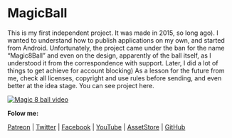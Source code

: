 # MagicBall

This is my first independent project. It was made in 2015, so long ago). I wanted to understand how to publish applications on my own, and started from Android. Unfortunately, the project came under the ban for the name “Magic8Ball” and even on the design, apparently of the ball itself, as I understood it from the correspondence with support. Later, I did a lot of things to get achieve for account blocking) As a lesson for the future from me, check all licenses, copyright and use rules before sending, and even better at the idea stage. You can see project here.


[![Magic 8 ball video ](http://drive.google.com/uc?export=view&id=1RNTw64Qtu6Loddz7wFvz8IxNJTs1ojU9)](https://youtu.be/DQHkyWy-7qc)


**Folow me:** 

[Patreon](https://www.patreon.com/suncube)  | [Twitter](https://twitter.com/suncubestudio) | [Facebook](https://www.facebook.com/suncubestudio/) | [YouTube](https://www.youtube.com/channel/UC4O9GHjx0ovyVYJgMg4aFMA?view_as=subscriber) | [AssetStore](https://assetstore.unity.com/publishers/14506) | [GitHub](https://github.com/suncube)
